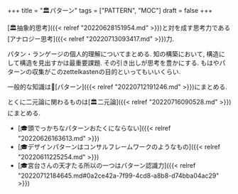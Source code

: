+++
title = "🏛パターン"
tags = ["PATTERN", "MOC"]
draft = false
+++

[🏛抽象的思考]({{< relref "20220628151954.md" >}})と対を成す思考力である [アナロジー思考]({{< relref "20220713093417.md" >}})力.

パタン・ランゲージの個人的理解についてまとめる. 知の構築において, 構造にして構造を見出すかは最重要課題. その引き出しが思考を豊かにする. もはやパターンの収集がこのzettelkastenの目的といってもいいくらい.

一般的な知識は📝[パターン]({{< relref "20220712191246.md" >}})にまとめる.

とくに二元論に関わるものは[🏛二元論]({{< relref "20220716090528.md" >}})にまとめる.

-   [🎓頭でっかちなパターンおたくにならない]({{< relref "20220626163613.md" >}})
-   [🎓デザインパターンはコンサルフレームワークのようなもの]({{< relref "20220611225254.md" >}})
-   [🎓宮台さんの天才たる所以の一つはパターン認識力]({{< relref "20220712184645.md#0a2ce42a-7f99-4cd8-a8b8-d74bba04ac29" >}})
